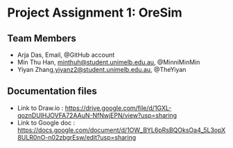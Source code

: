 # Project Assignment 1: OreSim

 ## Team Members
- Arja Das, Email, @GitHub account
- Min Thu Han, minthuh@student.unimelb.edu.au, @MinniMinMin
- Yiyan Zhang,yiyanz2@student.unimelb.edu.au, @TheYiyan

 ## Documentation files
- Link to Draw.io : https://drive.google.com/file/d/1GXL-qoznDUlHJOVFA72AAuN-NfNwjEPN/view?usp=sharing
- Link to Google doc : https://docs.google.com/document/d/1OW_BYL6pRsBQOksOa4_5L3opX8ULR0nO-n02zbgrEsw/edit?usp=sharing
